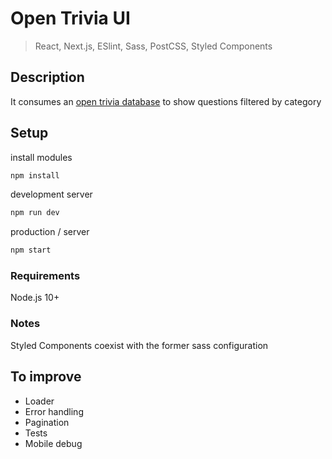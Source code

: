 # Open Trivia UI

> React, Next.js, ESlint, Sass, PostCSS, Styled Components

## Description

It consumes an [open trivia database](https://opentdb.com/api_config.php) to show questions filtered by category

## Setup

install modules

```sh
npm install
```

development server

```sh
npm run dev
```

production / server

```sh
npm start
```

### Requirements

Node.js 10+

### Notes

Styled Components coexist with the former sass configuration

## To improve

- Loader
- Error handling
- Pagination
- Tests
- Mobile debug
